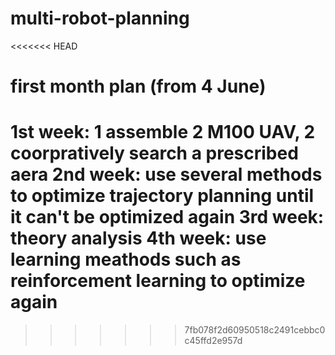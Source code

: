# multi-robot-planning
<<<<<<< HEAD
# first month plan (from 4 June)
1st week: 1 assemble 2 M100 UAV, 2 coorpratively search a prescribed aera
2nd week: use several methods to optimize trajectory planning until it can't be optimized again
3rd week: theory analysis
4th week: use learning meathods such as reinforcement learning to optimize again
=======

>>>>>>> 7fb078f2d60950518c2491cebbc0c45ffd2e957d
